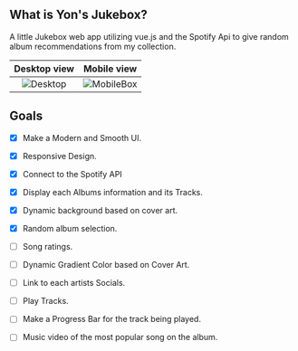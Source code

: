 ## What is Yon's Jukebox?
A little Jukebox web app utilizing vue.js and the Spotify Api to give random album recommendations from my collection. 

Desktop view             |  Mobile view
:-------------------------:|:-------------------------:
![Desktop](https://github.com/JoHena/Yon-s-JukeBox/assets/80927773/12bd842c-9706-4cd3-b390-e76d0a3ff56b) | ![MobileBox](https://github.com/JoHena/Yon-s-JukeBox/assets/80927773/5655eb94-6615-41c4-99de-0f81d396def4)



## Goals
  - [X] Make a Modern and Smooth UI.
  - [X] Responsive Design.
  - [x] Connect to the Spotify API
  - [x] Display each Albums information and its Tracks.
  - [X] Dynamic background based on cover art.
  - [X] Random album selection.
  - [ ] Song ratings.
  - [ ] Dynamic Gradient Color based on Cover Art.
  - [ ] Link to each artists Socials.
  - [ ] Play Tracks.
  - [ ] Make a Progress Bar for the track being played.
  - [ ] Music video of the most popular song on the album.
 

